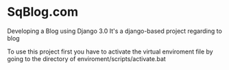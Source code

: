 # SqBlog.com
Developing a Blog using Django 3.0 
It's a django-based project regarding to blog 

To use this project first you have to activate the virtual enviroment file by going to the directory of 
enviroment/scripts/activate.bat
